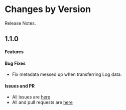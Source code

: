 Changes by Version
==================
Release Notes.

1.1.0
------------------
#### Features

#### Bug Fixes
* Fix metadata messed up when transferring Log data.

#### Issues and PR
- All issues are [here](https://github.com/apache/skywalking/milestone/137?closed=1)
- All and pull requests are [here](https://github.com/apache/skywalking-satellite/pulls?q=is%3Apr+milestone%3A1.1.0+is%3Aclosed)